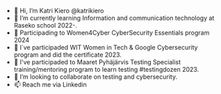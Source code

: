 - 👋 Hi, I’m Katri Kiero @katrikiero
- 🌱 I’m currently learning Information and communication technology at Raseko school 2022-.
- 🌱 Participading to Women4Cyber CyberSecurity Essentials program 2024
- 🌱 I´ve participaded WIT Women in Tech & Google Cybersecurity program and did the certificate 2023.
- 🌱 I've participaded to Maaret Pyhäjärvis Testing Specialist training/mentoring program to learn testing #testingdozen 2023.
- 💞️ I’m looking to collaborate on testing and cybersecurity.
- 📫 Reach me via Linkedin

<!---
katrikiero/katrikiero is a ✨ special ✨ repository because its `README.md` (this file) appears on your GitHub profile.
You can click the Preview link to take a look at your changes.
--->
